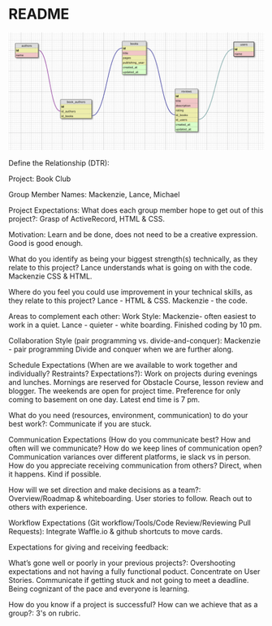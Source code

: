 # README

![Alt text](./public/BookClubSchema.png?raw=true "Title")

Define the Relationship (DTR):

Project:
Book Club

Group Member Names:
Mackenzie, Lance, Michael

Project Expectations:
What does each group member hope to get out of this project?:
Grasp of ActiveRecord, HTML & CSS.

Motivation:
Learn and be done, does not need to be a creative expression. Good is good enough.

What do you identify as being your biggest strength(s) technically, as they relate to this project?
Lance understands what is going on with the code. Mackenzie CSS & HTML.

Where do you feel you could use improvement in your technical skills, as they relate to this project?
Lance - HTML & CSS. Mackenzie - the code.

Areas to complement each other:
Work Style:
Mackenzie- often easiest to work in a quiet.
Lance - quieter - white boarding.
Finished coding by 10 pm.

Collaboration Style (pair programming vs. divide-and-conquer):
Mackenzie - pair programming
Divide and conquer when we are further along.

Schedule Expectations (When are we available to work together and individually? Restraints? Expectations?):
Work on projects during evenings and lunches. Mornings are reserved for Obstacle Course, lesson review and blogger.
The weekends are open for project time. Preference for only coming to basement on one day. Latest end time is 7 pm.

What do you need (resources, environment, communication) to do your best work?:
Communicate if you are stuck.

Communication Expectations (How do you communicate best? How and often will we communicate?
How do we keep lines of communication open? Communication variances over different platforms, ie slack vs in person.
How do you appreciate receiving communication from others?
Direct, when it happens. Kind if possible.

How will we set direction and make decisions as a team?:
Overview/Roadmap & whiteboarding. User stories to follow. Reach out to others with experience.

Workflow Expectations (Git workflow/Tools/Code Review/Reviewing Pull Requests):
Integrate Waffle.io & github shortcuts to move cards.

Expectations for giving and receiving feedback:

What’s gone well or poorly in your previous projects?:
Overshooting expectations and not having a fully functional poduct. Concentrate on User Stories.
Communicate if getting stuck and not going to meet a deadline.
Being cognizant of the pace and everyone is learning.

How do you know if a project is successful? How can we achieve that as a group?:
3's on rubric.
